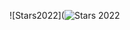 ![Stars2022](![Stars 2022](https://img.shields.io/endpoint?style=plastic&url=https%3A%2F%2Fapi.brendan.ie%2Faoc%2Fget%2F2244828%2F2022)
